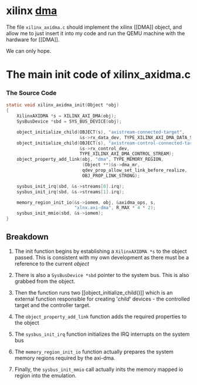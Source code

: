 # xilinx [dma](DMA)

The file `xilinx_axidma.c` should implement the xilinx [[DMA]] object, and allow me to just insert it into my code and run the QEMU machine with the hardware for [[DMA]].  

We can only hope.

# The main init code of xilinx_axidma.c

### The Source Code
```c
static void xilinx_axidma_init(Object *obj)
{
    XilinxAXIDMA *s = XILINX_AXI_DMA(obj);
    SysBusDevice *sbd = SYS_BUS_DEVICE(obj);

    object_initialize_child(OBJECT(s), "axistream-connected-target",
                            &s->rx_data_dev, TYPE_XILINX_AXI_DMA_DATA_STREAM);
    object_initialize_child(OBJECT(s), "axistream-control-connected-target",
                            &s->rx_control_dev,
                            TYPE_XILINX_AXI_DMA_CONTROL_STREAM);
    object_property_add_link(obj, "dma", TYPE_MEMORY_REGION,
                             (Object **)&s->dma_mr,
                             qdev_prop_allow_set_link_before_realize,
                             OBJ_PROP_LINK_STRONG);

    sysbus_init_irq(sbd, &s->streams[0].irq);
    sysbus_init_irq(sbd, &s->streams[1].irq);

    memory_region_init_io(&s->iomem, obj, &axidma_ops, s,
                          "xlnx.axi-dma", R_MAX * 4 * 2);
    sysbus_init_mmio(sbd, &s->iomem);
}
```

## Breakdown

1. The init function begins by establishing a `XilinxAXIDMA *s` to the object passed. This is consistent with my own development as there must be a reference to the current *object* 

2. There is also a `SysBusDevice *sbd` pointer to the system bus. This is also grabbed from the object.

3. Then the function runs two [[object_initialize_child()]] which is an external function responsible for creating '*child*' devices - the controlled target and the controller target.
4. The `object_property_add_link` function adds the required properties to the object
5. The `sysbus_init_irq` function initializes the IRQ interrupts on the system bus
6. The `memory_region_init_io` function actually prepares the system memory regions required by the axi-dma.
7. Finally, the `sysbus_init_mmio` call actually inits the memory mapped io region into the emulation.